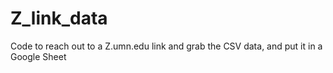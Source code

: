 # Z_link_data
Code to reach out to a Z.umn.edu link and grab the CSV data, and put it in a Google Sheet
